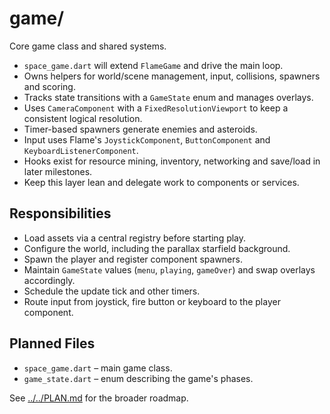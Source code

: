 # game/

Core game class and shared systems.

- `space_game.dart` will extend `FlameGame` and drive the main loop.
- Owns helpers for world/scene management, input, collisions, spawners and
  scoring.
- Tracks state transitions with a `GameState` enum and manages overlays.
- Uses `CameraComponent` with a `FixedResolutionViewport` to keep a
  consistent logical resolution.
- Timer-based spawners generate enemies and asteroids.
- Input uses Flame's `JoystickComponent`, `ButtonComponent` and
  `KeyboardListenerComponent`.
- Hooks exist for resource mining, inventory, networking and save/load in later
  milestones.
- Keep this layer lean and delegate work to components or services.

## Responsibilities

- Load assets via a central registry before starting play.
- Configure the world, including the parallax starfield background.
- Spawn the player and register component spawners.
- Maintain `GameState` values (`menu`, `playing`, `gameOver`) and swap
  overlays accordingly.
- Schedule the update tick and other timers.
- Route input from joystick, fire button or keyboard to the player component.

## Planned Files

- `space_game.dart` – main game class.
- `game_state.dart` – enum describing the game's phases.

See [../../PLAN.md](../../PLAN.md) for the broader roadmap.
